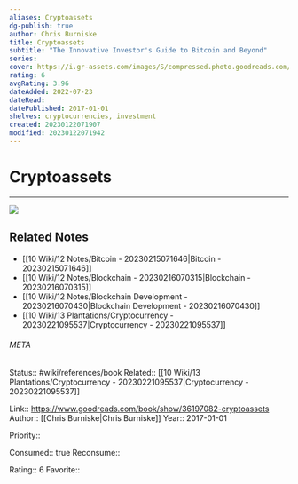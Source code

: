 ```yaml
---
aliases: Cryptoassets
dg-publish: true
author: Chris Burniske
title: Cryptoassets
subtitle: "The Innovative Investor's Guide to Bitcoin and Beyond"
series: 
cover: https://i.gr-assets.com/images/S/compressed.photo.goodreads.com/books/1504794373l/36197082._SY475_.jpg
rating: 6
avgRating: 3.96
dateAdded: 2022-07-23
dateRead: 
datePublished: 2017-01-01
shelves: cryptocurrencies, investment
created: 20230122071907
modified: 20230122071942
---
```

# Cryptoassets
---
![](https://i.gr-assets.com/images/S/compressed.photo.goodreads.com/books/1504794373l/36197082._SY475_.jpg)

## Related Notes
- [[10 Wiki/12 Notes/Bitcoin - 20230215071646\|Bitcoin - 20230215071646]]
- [[10 Wiki/12 Notes/Blockchain - 20230216070315\|Blockchain - 20230216070315]]
- [[10 Wiki/12 Notes/Blockchain Development - 20230216070430\|Blockchain Development - 20230216070430]]
- [[10 Wiki/13 Plantations/Cryptocurrency - 20230221095537\|Cryptocurrency - 20230221095537]]




###### META
Status:: #wiki/references/book
Related:: [[10 Wiki/13 Plantations/Cryptocurrency - 20230221095537\|Cryptocurrency - 20230221095537]]

Link:: https://www.goodreads.com/book/show/36197082-cryptoassets
Author:: [[Chris Burniske\|Chris Burniske]]
Year:: 2017-01-01

Priority:: 

Consumed:: true
Reconsume:: 

Rating:: 6
Favorite:: 
